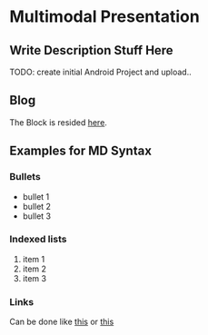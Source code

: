 # Multimodal Presentation


## Write Description Stuff Here
TODO: create initial Android Project and upload..


## Blog
The Block is resided [here](http://multimodalpresentation.wordpress.com/). 

## Examples for MD Syntax
### Bullets

 * bullet 1 
 * bullet 2
 * bullet 3

### Indexed lists

 1. item 1
 2. item 2 
 3. item 3

### Links
Can be done like [this](http://multimodalpresentation.wordpress.com/) or [this][1]

[1]: http://multimodalpresentation.wordpress.com/
